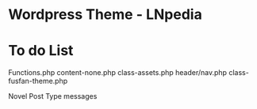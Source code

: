 # Wordpress Theme - LNpedia


# To do List

Functions.php
content-none.php
class-assets.php
header/nav.php
class-fusfan-theme.php

Novel Post Type messages